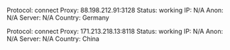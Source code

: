 Protocol: connect
Proxy: 88.198.212.91:3128
Status: working
IP: N/A
Anon: N/A
Server: N/A
Country: Germany

Protocol: connect
Proxy: 171.213.218.13:8118
Status: working
IP: N/A
Anon: N/A
Server: N/A
Country: China

